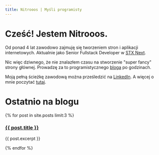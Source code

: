 ```yaml
---
title: Nitrooos | Myśli programisty
---
```

# Cześć! Jestem Nitrooos.

Od ponad 4 lat zawodowo zajmuję się tworzeniem stron i aplikacji internetowych.
Aktualnie jako Senior Fullstack Developer w <a href="https://stxnext.com">
STX&nbsp;Next</a>.

Nic więc dziwnego, że nie znalazłem czasu na stworzenie "super fancy" strony głównej.
Prowadzę za to programistycznego <a href="/blog/">bloga</a> po godzinach.

Moją pełną ścieżkę zawodową można prześledzić na
<a href="https://www.linkedin.com/in/bartosz-kostaniak-623b8bb0/">LinkedIn</a>.
A więcej o mnie poczytać <a href="/authors/nitrooos">tutaj</a>.

# Ostatnio na blogu
{% for post in site.posts limit:3 %}
  <article class="blog__post-lead">
    <h3 class="blog__post-title">
      <a
        class="app__link"
        href="{{ post.url }}">
        {{ post.title }}
      </a>
    </h3>
    <p>{{ post.excerpt }}</p>
  </article>
{% endfor %}
